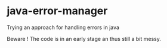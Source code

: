# java-error-manager
 Trying an approach for handling errors in java
 
  Beware ! The code is in an early stage an thus still a bit messy.